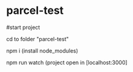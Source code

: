 # parcel-test
#start project

cd to folder "parcel-test"

npm i (install node_modules)

npm run watch (project open in [localhost:3000]
